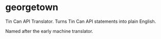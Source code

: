 georgetown
==========

Tin Can API Translator. Turns Tin Can API statements into plain English.

Named after the early machine translator.

